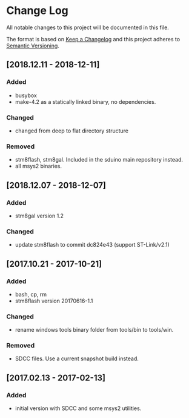 # Change Log
All notable changes to this project will be documented in this file.

The format is based on [Keep a Changelog](http://keepachangelog.com/) 
and this project adheres to [Semantic Versioning](http://semver.org/).

## [2018.12.11 - 2018-12-11]
### Added
- busybox
- make-4.2 as a statically linked binary, no dependencies.

### Changed
- changed from deep to flat directory structure

### Removed
- stm8flash, stm8gal. Included in the sduino main repository instead.
- all msys2 binaries.


## [2018.12.07 - 2018-12-07]
### Added
- stm8gal version 1.2

### Changed
- update stm8flash to commit dc824e43 (support ST-Link/v2.1)


## [2017.10.21 - 2017-10-21]
### Added
- bash, cp, rm
- stm8flash version 20170616-1.1

### Changed
- rename windows tools binary folder from tools/bin to tools/win.

### Removed
- SDCC files. Use a current snapshot build instead.


## [2017.02.13 - 2017-02-13]
### Added
- initial version with SDCC and some msys2 utilities.
